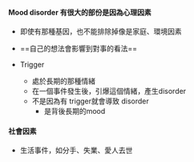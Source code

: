 #### Mood disorder 有很大的部份是因為心理因素
- 即使有那種基因，也不能排除掉像是家庭、環境因素
- ==自己的想法會影響到對事的看法==

- Trigger
	- 處於長期的那種情緒
	- 在一個事件發生後，引爆這個情緒，產生disorder
	- 不是因為有 trigger就會導致 disorder
		- 是背後長期的mood


#### 社會因素
- 生活事件，如分手、失業、愛人去世